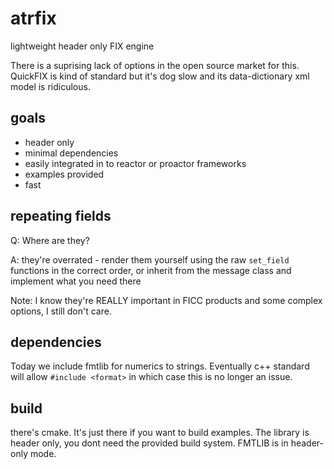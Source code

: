 # atrfix 

lightweight header only FIX engine

There is a suprising lack of options in the open source market for this.  QuickFIX is kind of standard but it's dog slow and its data-dictionary xml model is ridiculous.

## goals

- header only
- minimal dependencies
- easily integrated in to reactor or proactor frameworks
- examples provided
- fast

## repeating fields

Q: Where are they?

A: they're overrated - render them yourself using the raw `set_field` functions in the correct order, or inherit from the message class and implement what you need there

Note: I know they're REALLY important in FICC products and some complex options, I still don't care.

## dependencies

Today we include fmtlib for numerics to strings.  Eventually c++ standard will allow `#include <format>` in which case this is no longer an issue.

## build

there's cmake.  It's just there if you want to build examples.  The library is header only, you dont need the provided build system.  FMTLIB is in header-only mode.
